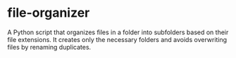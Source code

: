 # file-organizer
A Python script that organizes files in a folder into subfolders based on their file extensions. It creates only the necessary folders and avoids overwriting files by renaming duplicates.
